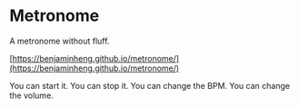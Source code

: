 # Metronome

A metronome without fluff.

[https://benjaminheng.github.io/metronome/](https://benjaminheng.github.io/metronome/)

You can start it. You can stop it. You can change the BPM. You can change the volume.
